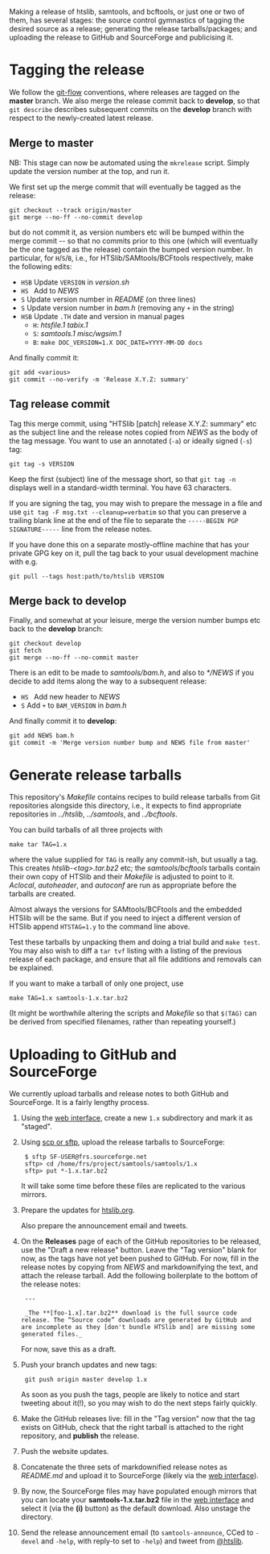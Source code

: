 Making a release of htslib, samtools, and bcftools, or just one or two of them, has several stages: the source control gymnastics of tagging the desired source as a release; generating the release tarballs/packages; and uploading the release to GitHub and SourceForge and publicising it.

# Tagging the release

We follow the [git-flow] conventions, where releases are tagged on the **master** branch.  We also merge the release commit back to **develop**, so that `git describe` describes subsequent commits on the **develop** branch with respect to the newly-created latest release.

[git-flow]: http://nvie.com/posts/a-successful-git-branching-model/

## Merge to master

NB: This stage can now be automated using the `mkrelease` script.  Simply update the version number at the top, and run it.

We first set up the merge commit that will eventually be tagged as the release:

    git checkout --track origin/master
    git merge --no-ff --no-commit develop

but do not commit it, as version numbers etc will be bumped within the merge commit -- so that no commits prior to this one (which will eventually be the one tagged as the release) contain the bumped version number.  In particular, for `H`/`S`/`B`, i.e., for HTSlib/SAMtools/BCFtools respectively, make the following edits:

* `HSB`  Update `VERSION` in _version.sh_
* `HS `  Add to _NEWS_
* ` S `  Update version number in _README_ (on three lines)
* ` S `  Update version number in _bam.h_ (removing any `+` in the string)
* `HSB`  Update `.TH` date and version in manual pages
  - `H`: _htsfile.1 tabix.1_
  - `S`: _samtools.1 misc/wgsim.1_
  - `B`: `make DOC_VERSION=1.X DOC_DATE=YYYY-MM-DD docs`

And finally commit it:

    git add <various>
    git commit --no-verify -m 'Release X.Y.Z: summary'

## Tag release commit

Tag this merge commit, using "HTSlib [patch] release X.Y.Z: summary" etc as the subject line and the release notes copied from _NEWS_ as the body of the tag message.  You want to use an annotated (`-a`) or ideally signed (`-s`) tag:

    git tag -s VERSION

Keep the first (subject) line of the message short, so that `git tag -n` displays well in a standard-width terminal.  You have 63 characters.

If you are signing the tag, you may wish to prepare the message in a file and use `git tag -F msg.txt --cleanup=verbatim` so that you can preserve a trailing blank line at the end of the file to separate the `-----BEGIN PGP SIGNATURE-----` line from the release notes.

If you have done this on a separate mostly-offline machine that has your private GPG key on it, pull the tag back to your usual development machine with e.g.

    git pull --tags host:path/to/htslib VERSION

## Merge back to develop

Finally, and somewhat at your leisure, merge the version number bumps etc back to the **develop** branch:

    git checkout develop
    git fetch
    git merge --no-ff --no-commit master

There is an edit to be made to _samtools/bam.h_, and also to _*/NEWS_ if you decide to add items along the way to a subsequent release:

* `HS `  Add new header to _NEWS_
* ` S `  Add `+` to `BAM_VERSION` in _bam.h_

And finally commit it to **develop**:

    git add NEWS bam.h
    git commit -m 'Merge version number bump and NEWS file from master'


# Generate release tarballs

This repository's _Makefile_ contains recipes to build release tarballs from Git repositories alongside this directory, i.e., it expects to find appropriate repositories in _../htslib_, _../samtools_, and _../bcftools_.

You can build tarballs of all three projects with

    make tar TAG=1.x

where the value supplied for `TAG` is really any commit-ish, but usually a tag.  This creates _htslib-\<tag\>.tar.bz2_ etc; the _samtools_/_bcftools_ tarballs contain their own copy of HTSlib and their _Makefile_ is adjusted to point to it.  _Aclocal_, _autoheader_, and _autoconf_ are run as appropriate before the tarballs are created.

Almost always the versions for SAMtools/BCFtools and the embedded HTSlib will be the same.  But if you need to inject a different version of HTSlib append `HTSTAG=1.y` to the command line above.

Test these tarballs by unpacking them and doing a trial build and `make test`.  You may also wish to diff a `tar tvf` listing with a listing of the previous release of each package, and ensure that all file additions and removals can be explained.

If you want to make a tarball of only one project, use

    make TAG=1.x samtools-1.x.tar.bz2

(It might be worthwhile altering the scripts and _Makefile_ so that `$(TAG)` can be derived from specified filenames, rather than repeating yourself.)


# Uploading to GitHub and SourceForge

We currently upload tarballs and release notes to both GitHub and SourceForge.  It is a fairly lengthy process.

1. Using the [web interface], create a new `1.x` subdirectory and mark it as "staged".

2. Using [scp or sftp], upload the release tarballs to SourceForge:

        $ sftp SF-USER@frs.sourceforge.net
        sftp> cd /home/frs/project/samtools/samtools/1.x
        sftp> put *-1.x.tar.bz2

    It will take some time before these files are replicated to the various mirrors.

3. Prepare the updates for [htslib.org].

    Also prepare the announcement email and tweets.

4. On the **Releases** page of each of the GitHub repositories to be released, use the "Draft a new release" button.  Leave the "Tag version" blank for now, as the tags have not yet been pushed to GitHub.  For now, fill in the release notes by copying from _NEWS_ and markdownifying the text, and attach the release tarball.  Add the following boilerplate to the bottom of the release notes:

        ---

        _The **[foo-1.x].tar.bz2** download is the full source code release. The “Source code” downloads are generated by GitHub and are incomplete as they [don't bundle HTSlib and] are missing some generated files._

    For now, save this as a draft.

5. Push your branch updates and new tags:

        git push origin master develop 1.x

    As soon as you push the tags, people are likely to notice and start tweeting about it(!), so you may wish to do the next steps fairly quickly.

6. Make the GitHub releases live: fill in the "Tag version" now that the tag exists on GitHub, check that the right tarball is attached to the right repository, and **publish** the release.

7. Push the website updates.

8. Concatenate the three sets of markdownified release notes as _README.md_ and upload it to SourceForge (likely via the [web interface]).

9. By now, the SourceForge files may have populated enough mirrors that you can locate your **samtools-1.x.tar.bz2** file in the [web interface] and select it (via the **(i)** button) as the default download.  Also unstage the directory.

10. Send the release announcement email (to `samtools-announce`, CCed to `-devel` and `-help`, with reply-to set to `-help`) and tweet from [@htslib].

[web interface]: https://sourceforge.net/projects/samtools/files/samtools/
[scp or sftp]: https://sourceforge.net/p/forge/documentation/Shell%20Services/
[htslib.org]: http://www.htslib.org/
[@htslib]: https://twitter.com/htslib


<!-- vim:set linebreak: -->
